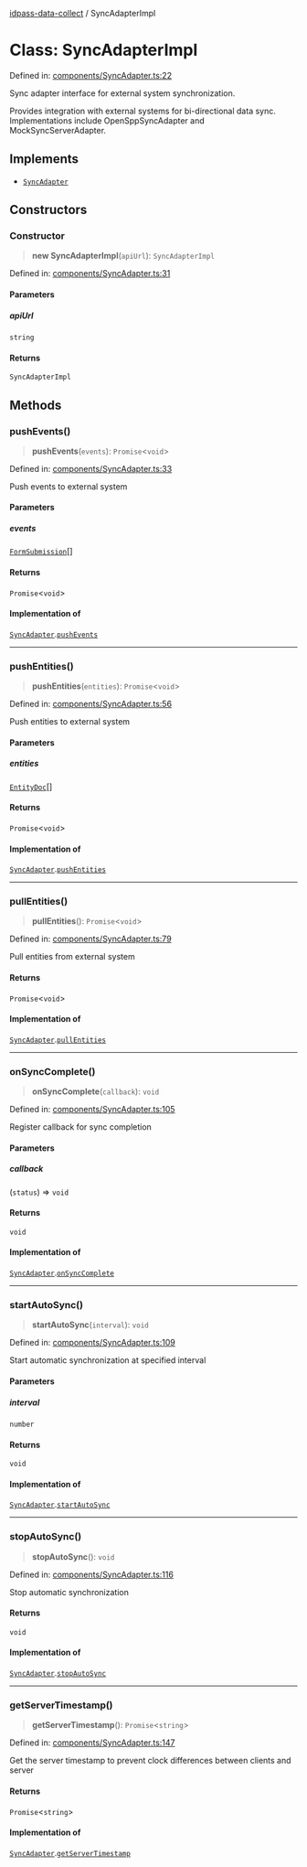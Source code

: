 [idpass-data-collect](../index.md) / SyncAdapterImpl

# Class: SyncAdapterImpl

Defined in: [components/SyncAdapter.ts:22](https://github.com/idpass/idpass-data-collect/blob/main/packages/datacollect/src/components/SyncAdapter.ts#L22)

Sync adapter interface for external system synchronization.

Provides integration with external systems for bi-directional data sync.
Implementations include OpenSppSyncAdapter and MockSyncServerAdapter.

## Implements

- [`SyncAdapter`](../interfaces/SyncAdapter.md)

## Constructors

### Constructor

> **new SyncAdapterImpl**(`apiUrl`): `SyncAdapterImpl`

Defined in: [components/SyncAdapter.ts:31](https://github.com/idpass/idpass-data-collect/blob/main/packages/datacollect/src/components/SyncAdapter.ts#L31)

#### Parameters

##### apiUrl

`string`

#### Returns

`SyncAdapterImpl`

## Methods

### pushEvents()

> **pushEvents**(`events`): `Promise`\<`void`\>

Defined in: [components/SyncAdapter.ts:33](https://github.com/idpass/idpass-data-collect/blob/main/packages/datacollect/src/components/SyncAdapter.ts#L33)

Push events to external system

#### Parameters

##### events

[`FormSubmission`](../interfaces/FormSubmission.md)[]

#### Returns

`Promise`\<`void`\>

#### Implementation of

[`SyncAdapter`](../interfaces/SyncAdapter.md).[`pushEvents`](../interfaces/SyncAdapter.md#pushevents)

***

### pushEntities()

> **pushEntities**(`entities`): `Promise`\<`void`\>

Defined in: [components/SyncAdapter.ts:56](https://github.com/idpass/idpass-data-collect/blob/main/packages/datacollect/src/components/SyncAdapter.ts#L56)

Push entities to external system

#### Parameters

##### entities

[`EntityDoc`](../interfaces/EntityDoc.md)[]

#### Returns

`Promise`\<`void`\>

#### Implementation of

[`SyncAdapter`](../interfaces/SyncAdapter.md).[`pushEntities`](../interfaces/SyncAdapter.md#pushentities)

***

### pullEntities()

> **pullEntities**(): `Promise`\<`void`\>

Defined in: [components/SyncAdapter.ts:79](https://github.com/idpass/idpass-data-collect/blob/main/packages/datacollect/src/components/SyncAdapter.ts#L79)

Pull entities from external system

#### Returns

`Promise`\<`void`\>

#### Implementation of

[`SyncAdapter`](../interfaces/SyncAdapter.md).[`pullEntities`](../interfaces/SyncAdapter.md#pullentities)

***

### onSyncComplete()

> **onSyncComplete**(`callback`): `void`

Defined in: [components/SyncAdapter.ts:105](https://github.com/idpass/idpass-data-collect/blob/main/packages/datacollect/src/components/SyncAdapter.ts#L105)

Register callback for sync completion

#### Parameters

##### callback

(`status`) => `void`

#### Returns

`void`

#### Implementation of

[`SyncAdapter`](../interfaces/SyncAdapter.md).[`onSyncComplete`](../interfaces/SyncAdapter.md#onsynccomplete)

***

### startAutoSync()

> **startAutoSync**(`interval`): `void`

Defined in: [components/SyncAdapter.ts:109](https://github.com/idpass/idpass-data-collect/blob/main/packages/datacollect/src/components/SyncAdapter.ts#L109)

Start automatic synchronization at specified interval

#### Parameters

##### interval

`number`

#### Returns

`void`

#### Implementation of

[`SyncAdapter`](../interfaces/SyncAdapter.md).[`startAutoSync`](../interfaces/SyncAdapter.md#startautosync)

***

### stopAutoSync()

> **stopAutoSync**(): `void`

Defined in: [components/SyncAdapter.ts:116](https://github.com/idpass/idpass-data-collect/blob/main/packages/datacollect/src/components/SyncAdapter.ts#L116)

Stop automatic synchronization

#### Returns

`void`

#### Implementation of

[`SyncAdapter`](../interfaces/SyncAdapter.md).[`stopAutoSync`](../interfaces/SyncAdapter.md#stopautosync)

***

### getServerTimestamp()

> **getServerTimestamp**(): `Promise`\<`string`\>

Defined in: [components/SyncAdapter.ts:147](https://github.com/idpass/idpass-data-collect/blob/main/packages/datacollect/src/components/SyncAdapter.ts#L147)

Get the server timestamp to prevent clock differences between clients and server

#### Returns

`Promise`\<`string`\>

#### Implementation of

[`SyncAdapter`](../interfaces/SyncAdapter.md).[`getServerTimestamp`](../interfaces/SyncAdapter.md#getservertimestamp)
